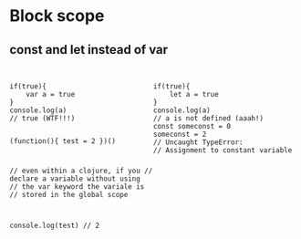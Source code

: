 # Block scope
## const and let instead of var

<div style="display:flex;">
<div style="flex:1">
<pre><code class="javascript">
if(true){
    var a = true
}
console.log(a)
// true (WTF!!!)

(function(){
    test = 2
})()

// even within a clojure, if you
// declare a variable without using
// the var keyword the variale is
// stored in the global scope

console.log(test)
// 2 
</code></pre>
</div>
<div style="flex:1">
<pre><code class="javascript">
if(true){
    let a = true
}
console.log(a)
// a is not defined (aaah!)
const someconst = 0
someconst = 2
// Uncaught TypeError: 
// Assignment to constant variable
</code></pre>
</div>
</div>
